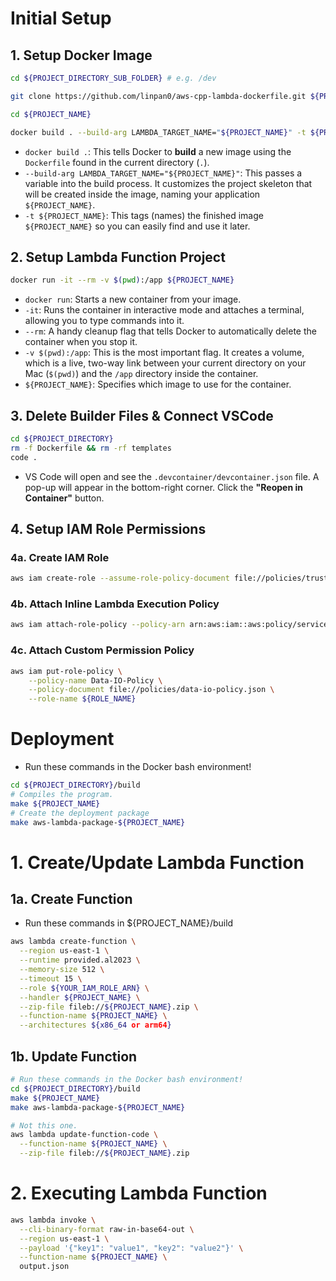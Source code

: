 # Initial Setup

## 1. Setup Docker Image

```bash
cd ${PROJECT_DIRECTORY_SUB_FOLDER} # e.g. /dev
```

```bash
git clone https://github.com/linpan0/aws-cpp-lambda-dockerfile.git ${PROJECT_NAME} && rm -rf ${PROJECT_NAME}/.git
```

```bash
cd ${PROJECT_NAME}
```

```bash
docker build . --build-arg LAMBDA_TARGET_NAME="${PROJECT_NAME}" -t ${PROJECT_NAME}
```

- `docker build .`: This tells Docker to **build** a new image using the `Dockerfile` found in the current directory (`.`).
- `--build-arg LAMBDA_TARGET_NAME="${PROJECT_NAME}"`: This passes a variable into the build process. It customizes the project skeleton that will be created inside the image, naming your application `${PROJECT_NAME}`.
- `-t ${PROJECT_NAME}`: This tags (names) the finished image `${PROJECT_NAME}` so you can easily find and use it later.

## 2. Setup Lambda Function Project

```bash
docker run -it --rm -v $(pwd):/app ${PROJECT_NAME}
```

- `docker run`: Starts a new container from your image.
- `-it`: Runs the container in interactive mode and attaches a terminal, allowing you to type commands into it.
- `--rm`: A handy cleanup flag that tells Docker to automatically delete the container when you stop it.
- `-v $(pwd):/app`: This is the most important flag. It creates a volume, which is a live, two-way link between your current directory on your Mac (`$(pwd)`) and the `/app` directory inside the container.
- `${PROJECT_NAME}`: Specifies which image to use for the container.

## 3. Delete Builder Files & Connect VSCode

```bash
cd ${PROJECT_DIRECTORY}
rm -f Dockerfile && rm -rf templates
code .
```

- VS Code will open and see the `.devcontainer/devcontainer.json` file. A pop-up will appear in the bottom-right corner. Click the **"Reopen in Container"** button.

## 4. Setup IAM Role Permissions

### 4a. Create IAM Role

```bash
aws iam create-role --assume-role-policy-document file://policies/trust-policy.json --role-name ${ROLE_NAME}
```

### 4b. Attach Inline Lambda Execution Policy

```bash
aws iam attach-role-policy --policy-arn arn:aws:iam::aws:policy/service-role/AWSLambdaBasicExecutionRole --role-name ${ROLE_NAME}
```

### 4c. Attach Custom Permission Policy

```bash
aws iam put-role-policy \
    --policy-name Data-IO-Policy \
    --policy-document file://policies/data-io-policy.json \
    --role-name ${ROLE_NAME}
```

# Deployment

- Run these commands in the Docker bash environment!

```bash
cd ${PROJECT_DIRECTORY}/build
# Compiles the program.
make ${PROJECT_NAME}
# Create the deployment package
make aws-lambda-package-${PROJECT_NAME}
```

# 1. Create/Update Lambda Function

## 1a. Create Function

- Run these commands in ${PROJECT_NAME}/build

```bash
aws lambda create-function \
  --region us-east-1 \
  --runtime provided.al2023 \
  --memory-size 512 \
  --timeout 15 \
  --role ${YOUR_IAM_ROLE_ARN} \
  --handler ${PROJECT_NAME} \
  --zip-file fileb://${PROJECT_NAME}.zip \
  --function-name ${PROJECT_NAME} \
  --architectures ${x86_64 or arm64}
```

## 1b. Update Function

```bash
# Run these commands in the Docker bash environment!
cd ${PROJECT_DIRECTORY}/build
make ${PROJECT_NAME}
make aws-lambda-package-${PROJECT_NAME}

# Not this one.
aws lambda update-function-code \
  --function-name ${PROJECT_NAME} \
  --zip-file fileb://${PROJECT_NAME}.zip
```

# 2. Executing Lambda Function

```bash
aws lambda invoke \
  --cli-binary-format raw-in-base64-out \
  --region us-east-1 \
  --payload '{"key1": "value1", "key2": "value2"}' \
  --function-name ${PROJECT_NAME} \
  output.json
```
